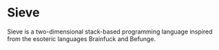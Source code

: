 # Sieve
Sieve is a two-dimensional stack-based programming language inspired from the esoteric languages Brainfuck and Befunge.
